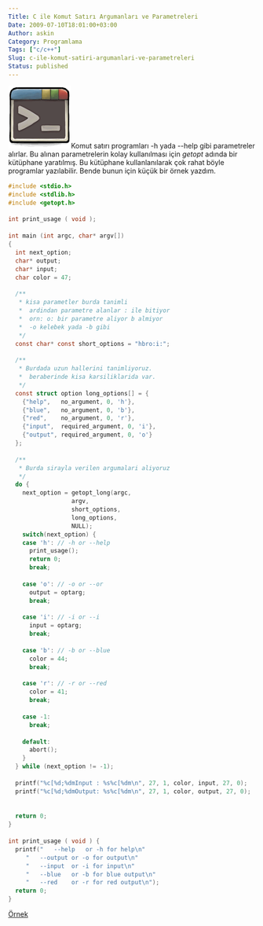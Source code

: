 ```yaml
---
Title: C ile Komut Satırı Argumanları ve Parametreleri
Date: 2009-07-10T18:01:00+03:00
Author: askin
Category: Programlama
Tags: ["c/c++"]
Slug: c-ile-komut-satiri-argumanlari-ve-parametreleri
Status: published
---
```


![Terminal](/uploads/2009/07/gnome-terminal.png "Terminal")Komut satırı programları -h yada --help gibi parametreler alırlar. Bu alınan parametrelerin kolay kullanılması için *getopt* adında bir kütüphane yaratılmış. Bu kütüphane kullanlanılarak çok rahat böyle programlar yazılabilir.
Bende bunun için küçük bir örnek yazdım.

```C
#include <stdio.h>
#include <stdlib.h>
#include <getopt.h>

int print_usage ( void );

int main (int argc, char* argv[])
{
  int next_option;
  char* output;
  char* input;
  char color = 47;

  /**
   * kisa parametler burda tanimli
   *  ardindan parametre alanlar : ile bitiyor
   *  orn: o: bir parametre aliyor b almiyor
   *  -o kelebek yada -b gibi
   */
  const char* const short_options = "hbro:i:";

  /**
   * Burdada uzun hallerini tanimliyoruz.
   *  beraberinde kisa karsiliklarida var.
   */
  const struct option long_options[] = {
    {"help",   no_argument, 0, 'h'},
    {"blue",   no_argument, 0, 'b'},
    {"red",    no_argument, 0, 'r'},
    {"input",  required_argument, 0, 'i'},
    {"output", required_argument, 0, 'o'}
  };

  /**
   * Burda sirayla verilen argumalari aliyoruz
   */
  do {
    next_option = getopt_long(argc,
			      argv,
			      short_options,
			      long_options,
			      NULL);
    switch(next_option) {
    case 'h': // -h or --help
      print_usage();
      return 0;
      break;

    case 'o': // -o or --or
      output = optarg;
      break;

    case 'i': // -i or --i
      input = optarg;
      break;

    case 'b': // -b or --blue
      color = 44;
      break;

    case 'r': // -r or --red
      color = 41;
      break;

    case -1:
      break;

    default:
      abort();
    }
  } while (next_option != -1);

  printf("%c[%d;%dmInput : %s%c[%dm\n", 27, 1, color, input, 27, 0);
  printf("%c[%d;%dmOutput: %s%c[%dm\n", 27, 1, color, output, 27, 0);


  return 0;
}

int print_usage ( void ) {
  printf("   --help   or -h for help\n"
	 "   --output or -o for output\n"
	 "   --input  or -i for input\n"
	 "   --blue   or -b for blue output\n"
	 "   --red    or -r for red output\n");
  return 0;
}
```

[Örnek](/uploads/2009/07/clexmp.c)
